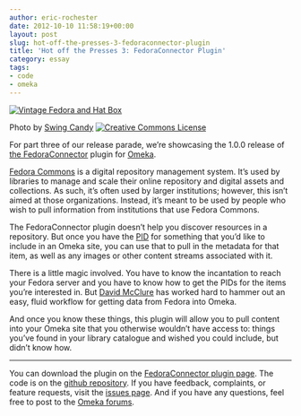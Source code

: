 ```yaml
---
author: eric-rochester
date: 2012-10-10 11:58:19+00:00
layout: post
slug: hot-off-the-presses-3-fedoraconnector-plugin
title: 'Hot off the Presses 3: FedoraConnector Plugin'
category: essay
tags:
- code
- omeka
---
```



[![Vintage Fedora and Hat Box](http://farm3.staticflickr.com/2071/1700651383_455be0bb4c_n.jpg)](http://www.flickr.com/photos/swingcandy/1700651383/)






Photo by [Swing Candy](http://www.flickr.com/photos/swingcandy/) [![Creative Commons License](http://i.creativecommons.org/l/by-nc-sa/2.0/80x15.png)](https://creativecommons.org/licenses/by-nc-sa/2.0/)






For part three of our release parade, we’re showcasing the 1.0.0 release of [the FedoraConnector](http://omeka.org/add-ons/plugins/fedoraconnector/) plugin for [Omeka](http://omeka.org/).




[Fedora Commons](http://www.fedora-commons.org/) is a digital repository management system. It’s used by libraries to manage and scale their online repository and digital assets and collections. As such, it’s often used by larger institutions; however, this isn’t aimed at those organizations. Instead, it’s meant to be used by people who wish to pull information from institutions that use Fedora Commons.




The FedoraConnector plugin doesn’t help you discover resources in a repository. But once you have the [PID](https://wiki.duraspace.org/display/FEDORA34/Fedora+Identifiers) for something that you’d like to include in an Omeka site, you can use that to pull in the metadata for that item, as well as any images or other content streams associated with it.




There is a little magic involved. You have to know the incantation to reach your Fedora server and you have to know how to get the PIDs for the items you’re interested in. But [David McClure](https://scholarslab.org/people/david-mcclure/) has worked hard to hammer out an easy, fluid workflow for getting data from Fedora into Omeka.




And once you know these things, this plugin will allow you to pull content into your Omeka site that you otherwise wouldn’t have access to: things you’ve found in your library catalogue and wished you could include, but didn’t know how.




* * *




You can download the plugin on the [FedoraConnector plugin page](http://omeka.org/add-ons/plugins/fedoraconnector/). The code is on the [github repository](https://github.com/scholarslab/FedoraConnector). If you have feedback, complaints, or feature requests, visit the [issues page](https://github.com/scholarslab/FedoraConnector/issues). And if you have any questions, feel free to post to the [Omeka forums](http://omeka.org/forums/).
